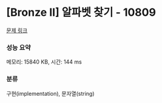 # [Bronze II] 알파벳 찾기 - 10809 

[문제 링크](https://www.acmicpc.net/problem/10809) 

### 성능 요약

메모리: 15840 KB, 시간: 144 ms

### 분류

구현(implementation), 문자열(string)

